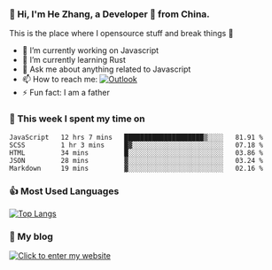 ### 👋 Hi, I'm He Zhang, a Developer 🚀 from China.

This is the place where I opensource stuff and break things :rofl:

- 🔭  I’m currently working on Javascript
- 🌱  I’m currently learning Rust
- 💬  Ask me about anything related to Javascript
- 📫  How to reach me: [![Outlook](https://img.shields.io/badge/-Outlook-0078D4?style=flat&logo=Microsoft-Outlook&logoColor=white)](mailto:zhanghecool@outlook.com)
- ⚡  Fun fact: I am a father

### 💪 This week I spent my time on 
<!--START_SECTION:waka-->
```text
JavaScript   12 hrs 7 mins   ████████████████████▒░░░░   81.91 % 
SCSS         1 hr 3 mins     █▓░░░░░░░░░░░░░░░░░░░░░░░   07.18 % 
HTML         34 mins         █░░░░░░░░░░░░░░░░░░░░░░░░   03.86 % 
JSON         28 mins         ▓░░░░░░░░░░░░░░░░░░░░░░░░   03.24 % 
Markdown     19 mins         ▓░░░░░░░░░░░░░░░░░░░░░░░░   02.16 % 
```
<!--END_SECTION:waka-->

### 👍 Most Used Languages
[![Top Langs](https://github-readme-stats.vercel.app/api/top-langs/?username=zhanghecool&layout=compact)](https://zhanghe.cool)

### 🌈 My blog 
[![Click to enter my website](https://cdn.jsdelivr.net/gh/zhanghecool/assets/images/gif/zhanghecools.gif)](https://zhanghe.cool)
